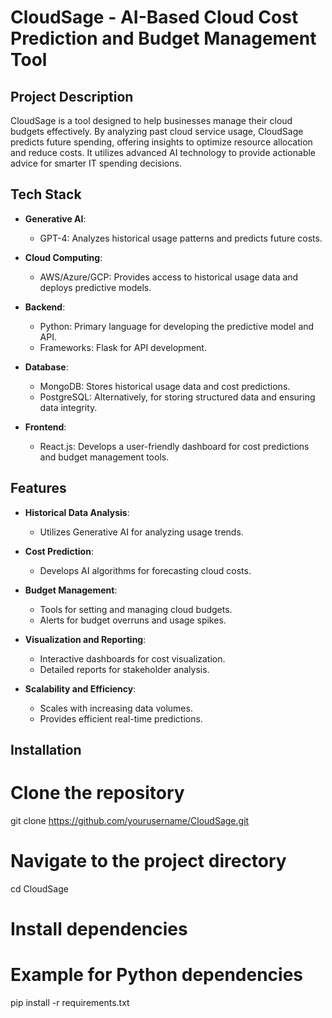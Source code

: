 # CloudSage - AI-Based Cloud Cost Prediction and Budget Management Tool

## Project Description

CloudSage is a tool designed to help businesses manage their cloud budgets effectively. By analyzing past cloud service usage, CloudSage predicts future spending, offering insights to optimize resource allocation and reduce costs. It utilizes advanced AI technology to provide actionable advice for smarter IT spending decisions.

## Tech Stack

- **Generative AI**:
  - GPT-4: Analyzes historical usage patterns and predicts future costs.
  
- **Cloud Computing**:
  - AWS/Azure/GCP: Provides access to historical usage data and deploys predictive models.
  
- **Backend**:
  - Python: Primary language for developing the predictive model and API.
  - Frameworks: Flask for API development.
  
- **Database**:
  - MongoDB: Stores historical usage data and cost predictions.
  - PostgreSQL: Alternatively, for storing structured data and ensuring data integrity.
  
- **Frontend**:
  - React.js: Develops a user-friendly dashboard for cost predictions and budget management tools.

## Features

- **Historical Data Analysis**:
  - Utilizes Generative AI for analyzing usage trends.
  
- **Cost Prediction**:
  - Develops AI algorithms for forecasting cloud costs.
  
- **Budget Management**:
  - Tools for setting and managing cloud budgets.
  - Alerts for budget overruns and usage spikes.
  
- **Visualization and Reporting**:
  - Interactive dashboards for cost visualization.
  - Detailed reports for stakeholder analysis.
  
- **Scalability and Efficiency**:
  - Scales with increasing data volumes.
  - Provides efficient real-time predictions.

## Installation

# Clone the repository
git clone https://github.com/yourusername/CloudSage.git

# Navigate to the project directory
cd CloudSage

# Install dependencies
# Example for Python dependencies
pip install -r requirements.txt


